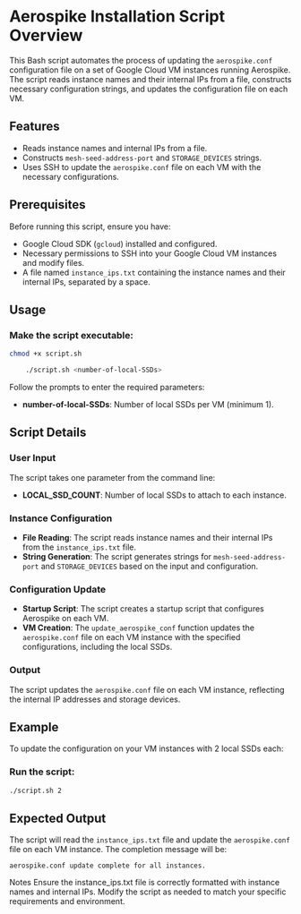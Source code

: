# Aerospike Installation Script Overview

This Bash script automates the process of updating the `aerospike.conf` configuration file on a set of Google Cloud VM instances running Aerospike. The script reads instance names and their internal IPs from a file, constructs necessary configuration strings, and updates the configuration file on each VM.

## Features

- Reads instance names and internal IPs from a file.
- Constructs `mesh-seed-address-port` and `STORAGE_DEVICES` strings.
- Uses SSH to update the `aerospike.conf` file on each VM with the necessary configurations.

## Prerequisites

Before running this script, ensure you have:

- Google Cloud SDK (`gcloud`) installed and configured.
- Necessary permissions to SSH into your Google Cloud VM instances and modify files.
- A file named `instance_ips.txt` containing the instance names and their internal IPs, separated by a space.

## Usage

### Make the script executable:

```bash
chmod +x script.sh
```

```bash
    ./script.sh <number-of-local-SSDs>
```

Follow the prompts to enter the required parameters:

- **number-of-local-SSDs**: Number of local SSDs per VM (minimum 1).

## Script Details

### User Input

The script takes one parameter from the command line:

- **LOCAL_SSD_COUNT**: Number of local SSDs to attach to each instance.

### Instance Configuration

- **File Reading**: The script reads instance names and their internal IPs from the `instance_ips.txt` file.
- **String Generation**: The script generates strings for `mesh-seed-address-port` and `STORAGE_DEVICES` based on the input and configuration.

### Configuration Update

- **Startup Script**: The script creates a startup script that configures Aerospike on each VM.
- **VM Creation**: The `update_aerospike_conf` function updates the `aerospike.conf` file on each VM instance with the specified configurations, including the local SSDs.

### Output

The script updates the `aerospike.conf` file on each VM instance, reflecting the internal IP addresses and storage devices.

## Example

To update the configuration on your VM instances with 2 local SSDs each:

### Run the script:

```bash
./script.sh 2
```


## Expected Output

The script will read the `instance_ips.txt` file and update the `aerospike.conf` file on each VM instance. The completion message will be:

```plaintext
aerospike.conf update complete for all instances.
```

Notes
Ensure the instance_ips.txt file is correctly formatted with instance names and internal IPs.
Modify the script as needed to match your specific requirements and environment.
